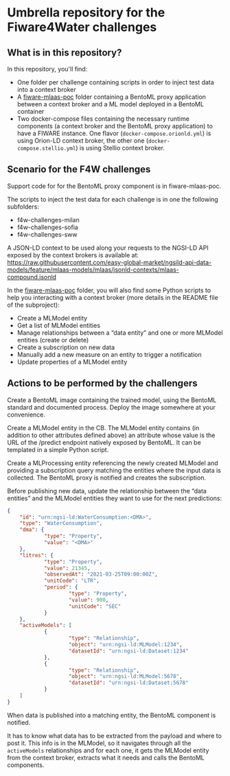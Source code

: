 # Umbrella repository for the Fiware4Water challenges

## What is in this repository?

In this repository, you'll find:

- One folder per challenge containing scripts in order to inject test data into a context broker
- A [fiware-mlaas-poc](fiware-mlaas-poc) folder containing a BentoML proxy application between a context broker and a ML model deployed in a BentoML container
- Two docker-compose files containing the necessary runtime components (a context broker and the BentoML proxy application) to have a FIWARE instance. One flavor (`docker-compose.orionld.yml`) is using Orion-LD context broker, the other one (`docker-compose.stellio.yml`) is using Stellio context broker.

## Scenario for the F4W challenges

Support code for for the BentoML proxy component is in fiware-mlaas-poc.

The scripts to inject the test data for each challenge is in one the following subfolders:

- f4w-challenges-milan
- f4w-challenges-sofia
- f4w-challenges-sww

A JSON-LD context to be used along your requests to the NGSI-LD API exposed by the context brokers is available at: https://raw.githubusercontent.com/easy-global-market/ngsild-api-data-models/feature/mlaas-models/mlaas/jsonld-contexts/mlaas-compound.jsonld

In the [fiware-mlaas-poc](fiware-mlaas-poc) folder, you will also find some Python scripts to help you interacting with a context broker (more details in the README file of the subproject):

- Create a MLModel entity
- Get a list of MLModel entities
- Manage relationships between a “data entity” and one or more MLModel entities (create or delete)
- Create a subscription on new data
- Manually add a new measure on an entity to trigger a notification
- Update properties of a MLModel entity

## Actions to be performed by the challengers

Create a BentoML image containing the trained model, using the BentoML standard and documented process. Deploy the image somewhere at your convenience.

Create a MLModel entity in the CB. The MLModel entity contains (in addition to other attributes defined above) an attribute whose value is the URL of the /predict endpoint natively exposed by BentoML. It can be templated in a simple Python script.

Create a MLProcessing entity referencing the newly created MLModel and providing a subscription query matching the entities where the input data is collected. The BentoML proxy is notified and creates the subscription.

Before publishing new data, update the relationship between the “data entities” and the MLModel entities they want to use for the next predictions:

```json
{
    "id": "urn:ngsi-ld:WaterConsumption:<DMA>",
    "type": "WaterConsumption",
    "dma": {
            "type": "Property",
            "value": "<DMA>"
    },
    "litres": {
            "type": "Property",
            "value": 21345,
            "observedAt": "2021-03-25T09:00:00Z",
            "unitCode": "LTR",
            "period": {
                    "type": "Property",
                    "value": 900,
                    "unitCode": "SEC"
            }
    },
    "activeModels": [
            {
                    "type": "Relationship",
                    "object": "urn:ngsi-ld:MLModel:1234",
                    "datasetId": "urn:ngsi-ld:Dataset:1234"
            },
            {
                    "type": "Relationship",
                    "object": "urn:ngsi-ld:MLModel:5678",
                    "datasetId": "urn:ngsi-ld:Dataset:5678"
            }
    ]
}
```

When data is published into a matching entity, the BentoML component is notified. 

It has to know what data has to be extracted from the payload and where to post it. This info is in the MLModel, so it navigates through all the `activeModels` relationships and for each one, it gets the MLModel entity from the context broker, extracts what it needs and calls the BentoML components.
